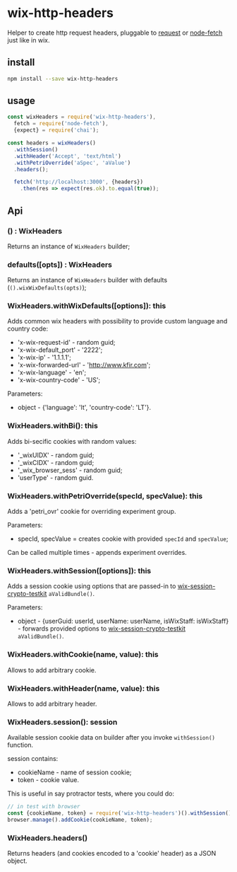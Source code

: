 # wix-http-headers

Helper to create http request headers, pluggable to [request](https://www.npmjs.com/package/request) or [node-fetch](https://www.npmjs.com/package/node-fetch) just like in wix.

## install

```bash
npm install --save wix-http-headers
```

## usage

```js
const wixHeaders = require('wix-http-headers'),
  fetch = require('node-fetch'),
  {expect} = require('chai');

const headers = wixHeaders()
  .withSession()
  .withHeader('Accept', 'text/html')
  .withPetriOverride('aSpec', 'aValue')
  .headers();

  fetch('http://localhost:3000', {headers})
    .then(res => expect(res.ok).to.equal(true));
```

## Api

### () : WixHeaders
Returns an instance of `WixHeaders` builder;

### defaults([opts]) : WixHeaders
Returns an instance of `WixHeaders` builder with defaults (`().wixWixDefaults(opts)`);

### WixHeaders.withWixDefaults([options]): this
Adds common wix headers with possibility to provide custom language and country code:
 - 'x-wix-request-id' - random guid;
 - 'x-wix-default_port' - '2222';
 - 'x-wix-ip' - '1.1.1.1';
 - 'x-wix-forwarded-url' - 'http://www.kfir.com';
 - 'x-wix-language' - 'en';
 - 'x-wix-country-code' - 'US';

Parameters:
 - object - {'language': 'lt', 'country-code': 'LT'}.

### WixHeaders.withBi(): this
Adds bi-secific cookies with random values:
 - '_wixUIDX' - random guid;
 - '_wixCIDX' - random guid;
 - '_wix_browser_sess' - random guid;
 - 'userType' - random guid.

### WixHeaders.withPetriOverride(specId, specValue): this
Adds a 'petri_ovr' cookie for overriding experiment group.

Parameters:
 - specId, specValue = creates cookie with provided `specId` and `specValue`;

Can be called multiple times - appends experiment overrides.

### WixHeaders.withSession([options]): this
Adds a session cookie using options that are passed-in to [wix-session-crypto-testkit](../../security/wix-session-crypto-testkit) `aValidBundle()`.

Parameters:
 - object - {userGuid: userId, userName: userName, isWixStaff: isWixStaff} - forwards provided options to [wix-session-crypto-testkit](../../security/wix-session-crypto-testkit) `aValidBundle()`.

### WixHeaders.withCookie(name, value): this
Allows to add arbitrary cookie.

### WixHeaders.withHeader(name, value): this
Allows to add arbitrary header.

### WixHeaders.session(): session
Available session cookie data on builder after you invoke `withSession()` function.

session contains:
  - cookieName - name of session cookie;
  - token - cookie value.
  
This is useful in say protractor tests, where you could do:

```js
// in test with browser
const {cookieName, token} = require('wix-http-headers')().withSession().session();
browser.manage().addCookie(cookieName, token);
```

### WixHeaders.headers()
Returns headers (and cookies encoded to a 'cookie' header) as a JSON object.
